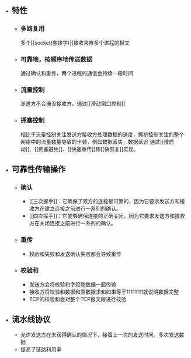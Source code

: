 - ## 特性
	- ### 多路复用
	  多个[[socket(套接字)]]接收来自多个进程的报文
	- ### 可靠地，按顺序地传送数据
	  通过确认和重传，两个进程的通信会持续一段时间
	- ### 流量控制
	  发送方不会淹没接收方，通过[[滑动窗口控制]]
	- ### 拥塞控制
	  相比于流量控制关注发送方接收方处理数据的速度，拥挤控制关注的整个网络中的流量数量导致的卡顿，例如数据丢失，数据延迟
	  通过[[慢启动]]、[[拥塞避免]]、[[快速重传]]和[[快恢复]]实现。
- ## 可靠性传输操作
	- ### 确认
		- [[三次握手]]：它确保了双方的连接是可靠的，因为它要求发送方和接收方在建立连接之前进行一系列的确认。
		- [[四次挥手]]：它能够确保连接的正确关闭，因为它要求发送方和接收方在关闭连接之前进行一系列的确认。
	- ### 重传
		- 校验和失败和发送确认失败都会导致重传
	- ### 校验和
		- 发送方会将校验和字段随数据一起传输
		- 接收方将校验和数据和原数据求和如果等于11111111就说明数据完整
		- TCP的校验和会对整个TCP报文段进行校验
- ## 流水线协议
	- 允许发送方在未获得确认的情况下，接着上一次的发送时间，多次发送数据
	- 提高了链路利用率